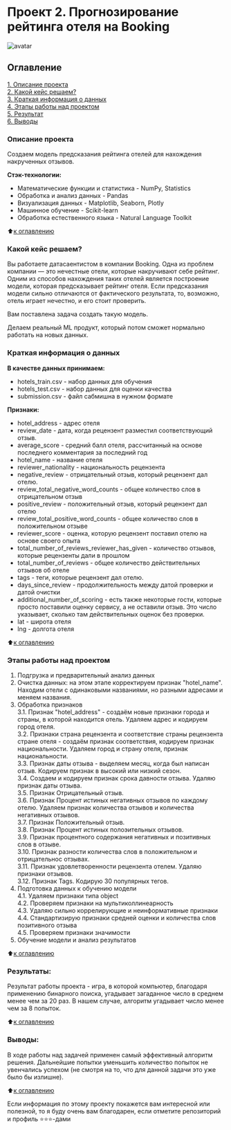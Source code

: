 # Проект 2. Прогнозирование рейтинга отеля на Booking

![avatar](https://www.pataradardanoshotel.com/wp-content/uploads/2016/04/booking_logo_blu.png)

## Оглавление  
[1. Описание проекта](https://github.com/belovengineer/data_science_learn/tree/main/project_3/README.md#Описание-проекта)  
[2. Какой кейс решаем?](https://github.com/belovengineer/data_science_learn/tree/main/project_3/README.md#Какой-кейс-решаем)  
[3. Краткая информация о данных](https://github.com/belovengineer/data_science_learn/tree/main/project_3/README.md#Краткая-информация-о-данных)  
[4. Этапы работы над проектом](https://github.com/belovengineer/data_science_learn/tree/main/project_3/README.md#Этапы-работы-над-проектом)  
[5. Результат](https://github.com/belovengineer/data_science_learn/tree/main/project_3/README.md#Результат)    
[6. Выводы](https://github.com/belovengineer/data_science_learn/tree/main/project_3/README.md#Выводы) 

### Описание проекта    
  
Создаем модель предсказания рейтинга отелей для нахождения накрученных отзывов.

<b>Стэк-технологии:</b>
* Математические функции и статистика - NumPy, Statistics   
* Обработка и анализ данных - Pandas  
* Визуализация данных - Matplotlib, Seaborn, Plotly  
* Машинное обучение - Scikit-learn
* Обработка естественного языка - Natural Language Toolkit
  
:arrow_up:[к оглавлению](https://github.com/belovengineer/data_science_learn/tree/main/project_3/README.md#Оглавление)


### Какой кейс решаем?  
  
Вы работаете датасаентистом в компании Booking. Одна из проблем компании — это нечестные отели, которые накручивают себе рейтинг. Одним из способов нахождения таких отелей является построение модели, которая предсказывает рейтинг отеля. Если предсказания модели сильно отличаются от фактического результата, то, возможно, отель играет нечестно, и его стоит проверить.
  
Вам поставлена задача создать такую модель.
  
Делаем реальный ML продукт, который потом сможет нормально работать на новых данных.
  
### Краткая информация о данных
  
<b>В качестве данных принимаем:</b>
* hotels_train.csv - набор данных для обучения  
* hotels_test.csv - набор данных для оценки качества  
* submission.csv - файл сабмишна в нужном формате  
  
<b>Признаки:</b>  
* hotel_address - адрес отеля  
* review_date - дата, когда рецензент разместил соответствующий отзыв.  
* average_score - средний балл отеля, рассчитанный на основе последнего комментария за последний год  
* hotel_name - название отеля  
* reviewer_nationality - национальность рецензента  
* negative_review - отрицательный отзыв, который рецензент дал отелю.  
* review_total_negative_word_counts - общее количество слов в отрицательном отзыв  
* positive_review - положительный отзыв, который рецензент дал отелю  
* review_total_positive_word_counts - общее количество слов в положительном отзыве  
* reviewer_score - оценка, которую рецензент поставил отелю на основе своего опыта  
* total_number_of_reviews_reviewer_has_given - количество отзывов, которые рецензенты дали в прошлом  
* total_number_of_reviews - общее количество действительных отзывов об отеле  
* tags - теги, которые рецензент дал отелю.  
* days_since_review - продолжительность между датой проверки и датой очистки  
* additional_number_of_scoring - есть также некоторые гости, которые просто поставили оценку сервису, а не оставили отзыв. Это число указывает, сколько там действительных оценок без проверки.  
* lat - широта отеля  
* lng - долгота отеля  
  
:arrow_up:[к оглавлению](https://github.com/belovengineer/data_science_learn/tree/main/project_3/README.md#Оглавление)


### Этапы работы над проектом  
1. Подгрузка и предварительный анализ данных 
2. Очистка данных: на этом этапе корректируем признак "hotel_name". Находим отели с одинаковыми названиями, но разными адресами и меняем названия.  
3. Обработка признаков  
    3.1. Признак "hotel_address" - создаём новые признаки города и страны, в которой находится отель. Удаляем адрес и кодируем город отеля.  
    3.2. Признаки страна рецензента и соответствие страны рецензента стране отеля - создаём признак соответствия, кодируем признак национальности. Удаляем город и страну отеля, признак национальности.  
    3.3. Признак даты отзыва - выделяем месяц, когда был написан отзыв. Кодируем признак в высокий или низкий сезон.  
    3.4. Создаем и кодируем признак срока давности отзыва. Удаляю признак даты отзыва.  
    3.5. Признак Отрицательный отзыв.  
    3.6. Признак Процент истиных негативных отзывов по каждому отелю. Удаляем признак количества отзывов и количества негативных отзывов.  
    3.7. Признак Положительный отзыв.  
    3.8. Признак Процент истиных полоэительных отзывов.  
    3.9. Признак процентного содержания негативных и позитивных слов в отзыве.  
    3.10. Признак разности количества слов в положительном и отрицательнос отзывах.  
    3.11. Признак удовлетворенности рецензента отелем. Удаляю признаки отзывов.    
    3.12. Признак Tags. Кодирую 30 популярных тегов.   
4. Подготовка данных к обучению модели  
    4.1. Удаляем признаки типа object  
    4.2. Проверяем признаки на мультиколлинеарность  
    4.3. Удаляю сильно коррелирующие и неинформативные признаки  
    4.4. Стандартизирую признаки средней оценки и количества слов позитивного отзыва  
    4.5. Проверяем признаки значимости  
4. Обучение модели и анализ результатов  

:arrow_up:[к оглавлению](https://github.com/belovengineer/data_science_learn/tree/main/project_3/README.md#Оглавление)


### Результаты:  
Результат работы проекта - игра, в которой компьютер, благодаря применению бинарного поиска, угадывает загаданное число в среднем менее чем за 20 раз. В нашем случае, алгоритм угадывает число менее чем за 8 попыток.

:arrow_up:[к оглавлению](https://github.com/belovengineer/data_science_learn/tree/main/project_3/README.md#Оглавление)


### Выводы:  
В ходе работы над задачей применен самый эффективный алгоритм решения. Дальнейшие попытки уменьшить количество попыток не увенчались успехом (не смотря на то, что для данной задачи это уже было бы излишне).

:arrow_up:[к оглавлению](https://github.com/belovengineer/data_science_learn/tree/main/project_3/README.md#Оглавление)


Если информация по этому проекту покажется вам интересной или полезной, то я буду очень вам благодарен, если отметите репозиторий и профиль ⭐️⭐️⭐️-дами